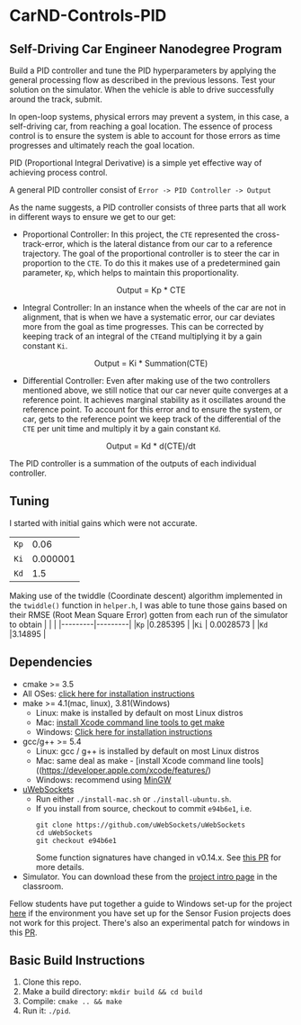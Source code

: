 # CarND-Controls-PID
Self-Driving Car Engineer Nanodegree Program
---
Build a PID controller and tune the PID hyperparameters by applying the general processing flow as described in the previous lessons. Test your solution on the simulator. When the vehicle is able to drive successfully around the track, submit.

In open-loop systems, physical errors may prevent a system, in this case, a self-driving car, from reaching a goal location. The essence of process control is to ensure the system is able to account for those errors as time progresses and ultimately reach the goal location.

PID (Proportional Integral Derivative) is a simple yet effective way of achieving process control.

A general PID controller consist of `Error -> PID Controller -> Output`

As the name suggests, a PID controller consists of three parts that all work in different ways to ensure we get to our get:

* Proportional Controller: In this project, the `CTE` represented the cross-track-error, which is the lateral distance from our car to a reference trajectory. The goal of the proportional controller is to steer the car in proportion to the `CTE`. To do this it makes use of a predetermined gain parameter, `Kp`, which helps to maintain this proportionality.
<center>Output = Kp * CTE</center>

* Integral Controller: In an instance when the wheels of the car are not in alignment, that is when we have a systematic error, our car deviates more from the goal as time progresses. This can be corrected by keeping track of an integral of the `CTE`and multiplying it by a gain constant `Ki`.
<center>Output = Ki * Summation(CTE)</center>

* Differential Controller: Even after making use of the two controllers mentioned above, we still notice that our car never quite converges at a reference point. It achieves marginal stability as it oscillates around the reference point. To account for this error and to ensure the system, or car, gets to the reference point we keep track of the differential of the `CTE` per unit time and multiply it by a gain constant `Kd`.
<center>Output = Kd * d(CTE)/dt</center>

The PID controller is a summation of the outputs of each individual controller.

## Tuning
I started with initial gains which were not accurate.

|         |         |
|---------|---------|
|`Kp`     |0.06     |
|`Ki`     | 0.000001     |
|`Kd`     |1.5   |

Making use of the twiddle (Coordinate descent) algorithm implemented in the `twiddle()` function in `helper.h`, I was able to tune those gains based on their RMSE (Root Mean Square Error) gotten from each run of the simulator to obtain
|         |         |
|---------|---------|
|`Kp`     |0.285395     |
|`Ki`     | 0.0028573     |
|`Kd`     |3.14895    |

## Dependencies

* cmake >= 3.5
 * All OSes: [click here for installation instructions](https://cmake.org/install/)
* make >= 4.1(mac, linux), 3.81(Windows)
  * Linux: make is installed by default on most Linux distros
  * Mac: [install Xcode command line tools to get make](https://developer.apple.com/xcode/features/)
  * Windows: [Click here for installation instructions](http://gnuwin32.sourceforge.net/packages/make.htm)
* gcc/g++ >= 5.4
  * Linux: gcc / g++ is installed by default on most Linux distros
  * Mac: same deal as make - [install Xcode command line tools]((https://developer.apple.com/xcode/features/)
  * Windows: recommend using [MinGW](http://www.mingw.org/)
* [uWebSockets](https://github.com/uWebSockets/uWebSockets)
  * Run either `./install-mac.sh` or `./install-ubuntu.sh`.
  * If you install from source, checkout to commit `e94b6e1`, i.e.
    ```
    git clone https://github.com/uWebSockets/uWebSockets 
    cd uWebSockets
    git checkout e94b6e1
    ```
    Some function signatures have changed in v0.14.x. See [this PR](https://github.com/udacity/CarND-MPC-Project/pull/3) for more details.
* Simulator. You can download these from the [project intro page](https://github.com/udacity/self-driving-car-sim/releases) in the classroom.

Fellow students have put together a guide to Windows set-up for the project [here](https://s3-us-west-1.amazonaws.com/udacity-selfdrivingcar/files/Kidnapped_Vehicle_Windows_Setup.pdf) if the environment you have set up for the Sensor Fusion projects does not work for this project. There's also an experimental patch for windows in this [PR](https://github.com/udacity/CarND-PID-Control-Project/pull/3).

## Basic Build Instructions

1. Clone this repo.
2. Make a build directory: `mkdir build && cd build`
3. Compile: `cmake .. && make`
4. Run it: `./pid`. 